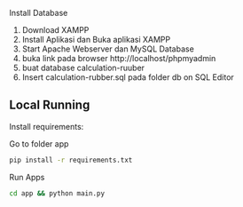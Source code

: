 Install Database
1. Download XAMPP
2. Install Aplikasi dan Buka aplikasi XAMPP
3. Start Apache Webserver dan MySQL Database
4. buka link pada browser http://localhost/phpmyadmin
5. buat database calculation-ruuber
6. Insert calculation-rubber.sql pada folder db on SQL Editor
## Local Running

Install requirements:

Go to folder app

```bash
pip install -r requirements.txt
```
Run Apps
```bash
cd app && python main.py
```